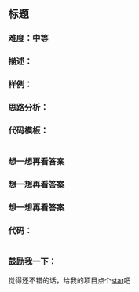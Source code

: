 ## 标题 

### 难度：中等

### 描述：



### 样例：


### 思路分析：


### 代码模板：

```js

```

### 想一想再看答案

### 想一想再看答案

### 想一想再看答案

### 代码：

```js


```

### 鼓励我一下：

觉得还不错的话，给我的项目点个[star](https://github.com/OBKoro1/Brush_algorithm)吧

